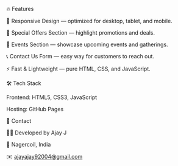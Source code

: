 🔥 Features

📱 Responsive Design — optimized for desktop, tablet, and mobile.

🍟 Special Offers Section — highlight promotions and deals.

🎉 Events Section — showcase upcoming events and gatherings.

📞 Contact Us Form — easy way for customers to reach out.

⚡ Fast & Lightweight — pure HTML, CSS, and  JavaScript.

🛠️ Tech Stack

Frontend: HTML5, CSS3, JavaScript 

Hosting: GitHub Pages 

📧 Contact

👨‍💻 Developed by Ajay J

📍 Nagercoil, India

✉️ ajayajay92004@gmail.com

